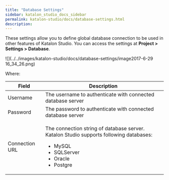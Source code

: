 ```yaml
---
title: "Database Settings" 
sidebar: katalon_studio_docs_sidebar
permalink: katalon-studio/docs/database-settings.html 
description: 
---
```

These settings allow you to define global database connection to be used in other features of Katalon Studio. You can access the settings at **Project > Settings > Database**. 

![](../../images/katalon-studio/docs/database-settings/image2017-6-29 16_34_26.png)

Where:

<table><thead><tr><th>Field</th><th>Description</th></tr></thead><tbody><tr><td>Username</td><td>The username to authenticate with connected database server</td></tr><tr><td>Password</td><td><span>The password to authenticate with connected database server</span></td></tr><tr><td>Connection URL</td><td><p>The connection string of database server. Katalon Studio supports following databases:</p><ul><li>MySQL</li><li>SQLServer</li><li>Oracle</li><li>Postgre</li></ul></td></tr></tbody></table>